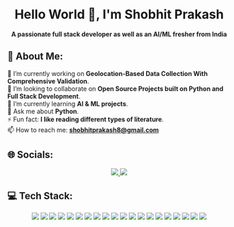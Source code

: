 <div align="center">

# Hello World 👋, I'm Shobhit Prakash  
**A passionate full stack developer as well as an AI/ML fresher from India**

</div>

## 💫 About Me:  
🔭 I’m currently working on **Geolocation-Based Data Collection With Comprehensive Validation**.  
👯 I’m looking to collaborate on **Open Source Projects built on Python and Full Stack Development**.  
🌱 I’m currently learning **AI & ML projects**.  
💬 Ask me about **Python**.  
⚡ Fun fact: **I like reading different types of literature**.  
📫 How to reach me: **shobhitprakash8@gmail.com**  

## 🌐 Socials:  
<p align="center">
  <a href="https://www.instagram.com/shobhitprakash3812">
    <img src="https://img.shields.io/badge/Instagram-E4405F?style=flat-square&logo=instagram&logoColor=white" />
  </a>
  <a href="https://www.linkedin.com/in/shobhit-prakash-62372a273">
    <img src="https://img.shields.io/badge/LinkedIn-0077B5?style=flat-square&logo=linkedin&logoColor=white" />
  </a>
</p>

## 💻 Tech Stack:  
<p align="center"> 
  <img src="https://img.shields.io/badge/Material--UI-007FFF?style=flat-square&logo=mui&logoColor=white" /> 
  <img src="https://img.shields.io/badge/React-20232A?style=flat-square&logo=react&logoColor=61DAFB" /> 
  <img src="https://img.shields.io/badge/React%20Native-20232A?style=flat-square&logo=react&logoColor=61DAFB" /> 
  <img src="https://img.shields.io/badge/React%20Native%20Paper-0088CC?style=flat-square&logo=react&logoColor=white" /> 
  <img src="https://img.shields.io/badge/Next.js-000000?style=flat-square&logo=next.js&logoColor=white" /> 
  <img src="https://img.shields.io/badge/Expo-000020?style=flat-square&logo=expo&logoColor=white" /> 
  <img src="https://img.shields.io/badge/Docker-2496ED?style=flat-square&logo=docker&logoColor=white" /> 
  <img src="https://img.shields.io/badge/NPM-CB3837?style=flat-square&logo=npm&logoColor=white" /> 
  <img src="https://img.shields.io/badge/Django-092E20?style=flat-square&logo=django&logoColor=white" /> 
  <img src="https://img.shields.io/badge/Flask-000000?style=flat-square&logo=flask&logoColor=white" /> 
  <img src="https://img.shields.io/badge/Node.js-43853D?style=flat-square&logo=node.js&logoColor=white" /> 
  <img src="https://img.shields.io/badge/PostgreSQL-336791?style=flat-square&logo=postgresql&logoColor=white" /> 
  <img src="https://img.shields.io/badge/MySQL-4479A1?style=flat-square&logo=mysql&logoColor=white" /> 
  <img src="https://img.shields.io/badge/MindsDB-FFCC00?style=flat-square&logo=mindsdb&logoColor=black" /> 
  <img src="https://img.shields.io/badge/Apache%20Superset-FF5733?style=flat-square&logo=apache&logoColor=white" /> 
  <img src="https://img.shields.io/badge/Elasticsearch-005571?style=flat-square&logo=elasticsearch&logoColor=white" /> 
  <img src="https://img.shields.io/badge/OpenCV-5C3EE8?style=flat-square&logo=opencv&logoColor=white" /> 
  <img src="https://img.shields.io/badge/Google%20Colab-F9AB00?style=flat-square&logo=google-colab&logoColor=black" /> 
  <img src="https://img.shields.io/badge/Machine%20Learning-0696D7?style=flat-square&logo=python&logoColor=white" /> 
  <img src="https://img.shields.io/badge/Artificial%20Intelligence-8000FF?style=flat-square&logo=openai&logoColor=white" /> 
</p>
